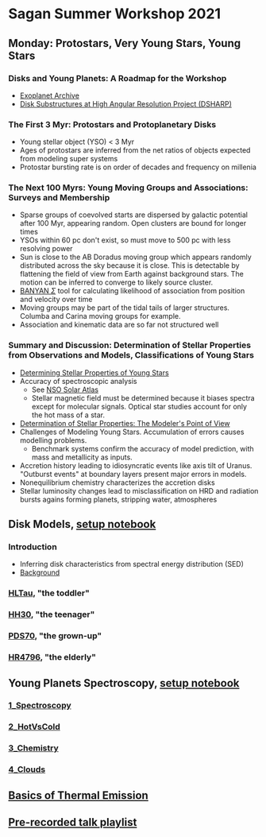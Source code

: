 # Sagan Summer Workshop 2021

## Monday: Protostars, Very Young Stars, Young Stars

### Disks and Young Planets: A Roadmap for the Workshop
- [Exoplanet Archive](https://exoplanetarchive.ipac.caltech.edu)
- [Disk Substructures at High Angular Resolution Project (DSHARP)](https://almascience.eso.org/almadata/lp/DSHARP/)

### The First 3 Myr: Protostars and Protoplanetary Disks
- Young stellar object (YSO) < 3 Myr
- Ages of protostars are inferred from the net ratios of objects expected from modeling super systems
- Protostar bursting rate is on order of decades and frequency on millenia

### The Next 100 Myrs: Young Moving Groups and Associations: Surveys and Membership
- Sparse groups of coevolved starts are dispersed by galactic potential after 100 Myr, appearing random. Open clusters are bound for longer times
- YSOs within 60 pc don't exist, so must move to 500 pc with less resolving power
- Sun is close to the AB Doradus moving group which appears randomly distributed across the sky because it is close. This is detectable by flattening the field of view from Earth against background stars. The motion can be inferred to converge to likely source cluster.
- [BANYAN $\Sigma$](http://www.exoplanetes.umontreal.ca/banyan/) tool for calculating likelihood of association from position and velocity over time
- Moving groups may be part of the tidal tails of larger structures. Columba and Carina moving groups for example.
- Association and kinematic data are so far not structured well

### Summary and Discussion: Determination of Stellar Properties from Observations and Models, Classifications of Young Stars
- [Determining Stellar Properties of Young Stars](https://www.youtube.com/watch?v=lizFKZIaz9k&list=PLIbTYGsIVYtgX3sMsSOOgfoaKPrNJGmA9&index=23)
- Accuracy of spectroscopic analysis 
  - See [NSO Solar Atlas](https://nso.edu/data/historical-archive/)
  - Stellar magnetic field must be determined because it biases spectra except for molecular signals. Optical star studies account for only the hot mass of a star.
- [Determination of Stellar Properties: The Modeler's Point of View](https://www.youtube.com/watch?v=2Fw4H0MJLsA&list=PLIbTYGsIVYtgX3sMsSOOgfoaKPrNJGmA9&index=15)
- Challenges of Modeling Young Stars. Accumulation of errors causes modelling problems. 
  - Benchmark systems confirm the accuracy of model prediction, with mass and metallicity as inputs.
- Accretion history leading to idiosyncratic events like axis tilt of Uranus. "Outburst events" at boundary layers present major errors in models.
- Nonequilibrium chemistry characterizes the accretion disks
- Stellar luminosity changes lead to misclassification on HRD and radiation bursts agains forming planets, stripping water, atmospheres

## Disk Models, [setup notebook](https://colab.research.google.com/drive/1DeicNWlrmXGtJh8j3ZMyJ34jrs2E5qzH#scrollTo=L25hE6kbDvJn)
### Introduction
 - Inferring disk characteristics from spectral energy distribution (SED)
 - [Background](https://nexsci.caltech.edu/workshop/2021/Disk_Models_Hands-on_Session_Documentation.pdf)
### [HLTau](https://colab.research.google.com/drive/1Du2GL-QCJbI6jc9gsH0lcwVPtaYUn-0E), "the toddler"
### [HH30](https://colab.research.google.com/drive/1DeicNWlrmXGtJh8j3ZMyJ34jrs2E5qzH#scrollTo=L25hE6kbDvJn), "the teenager"
### [PDS70](https://colab.research.google.com/drive/18x5HwF-MVuxTk8zyjS-AfSuLKYpurFSN), "the grown-up"
### [HR4796](https://colab.research.google.com/drive/1klHv6_FqKskwdI4RhT3QwN5gEmby3aU5), "the elderly"

## Young Planets Spectroscopy, [setup notebook](https://colab.research.google.com/drive/1kYIW1VT91tadAAcJWGBhpTty_J4StJez)
### [1_Spectroscopy](https://colab.research.google.com/drive/1FRNEF6Q8TfFgfxBA-cLKKBaR4g_rLTwt)
### [2_HotVsCold](https://colab.research.google.com/drive/18JBFF2t8OkAK6Yk6hiGLWhUHflEt9dJ7)
### [3_Chemistry](https://colab.research.google.com/drive/1uGDQFj3YtDNsQK665-JacwYH0ZFS1q1s)
### [4_Clouds](https://colab.research.google.com/drive/1iprU0eq-9y6_ByDCXTTtGsTz18u9p08w)

## [Basics of Thermal Emission](https://colab.research.google.com/drive/1KJNPZ1yGffaHIw_FnimG5YcPLWs74-Pu)

## [Pre-recorded talk playlist](https://www.youtube.com/playlist?list=PLIbTYGsIVYtgX3sMsSOOgfoaKPrNJGmA9)
